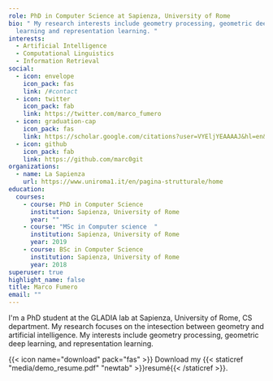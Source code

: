 ```yaml
---
role: PhD in Computer Science at Sapienza, University of Rome
bio: " My research interests include geometry processing, geometric deep
  learning and representation learning. "
interests:
  - Artificial Intelligence
  - Computational Linguistics
  - Information Retrieval
social:
  - icon: envelope
    icon_pack: fas
    link: /#contact
  - icon: twitter
    icon_pack: fab
    link: https://twitter.com/marco_fumero
  - icon: graduation-cap
    icon_pack: fas
    link: https://scholar.google.com/citations?user=VYEljYEAAAAJ&hl=en&oi=ao
  - icon: github
    icon_pack: fab
    link: https://github.com/marc0git
organizations:
  - name: La Sapienza
    url: https://www.uniroma1.it/en/pagina-strutturale/home
education:
  courses:
    - course: PhD in Computer Science
      institution: Sapienza, University of Rome
      year: ""
    - course: "MSc in Computer science  "
      institution: Sapienza, University of Rome
      year: 2019
    - course: BSc in Computer Science
      institution: Sapienza, University of Rome
      year: 2018
superuser: true
highlight_name: false
title: Marco Fumero
email: ""
---
```

I'm a PhD student at the GLADIA lab at Sapienza, University of Rome, CS department. My research focuses on the intesection between geometry and artificial intelligence. My interests include geometry processing, geometric deep learning, and representation learning.



{{< icon name="download" pack="fas" >}} Download my {{< staticref "media/demo_resume.pdf" "newtab" >}}resumé{{< /staticref >}}.